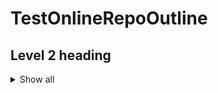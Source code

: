 # TestOnlineRepoOutline

## Level 2 heading

<details>
  <summary>Show all</summary>
  
  ### Some subhead
  
  with text
  with text

## Level 2 heading 2

with text
